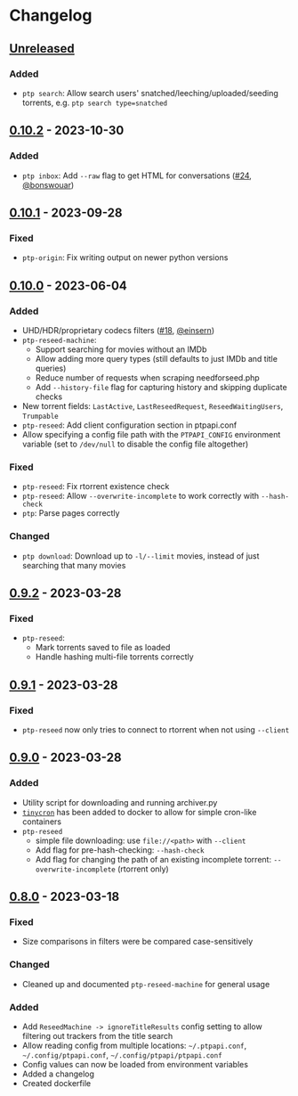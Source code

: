 # Changelog
## [Unreleased]

### Added
- `ptp search`: Allow search users' snatched/leeching/uploaded/seeding
  torrents, e.g. `ptp search type=snatched`

## [0.10.2] - 2023-10-30
### Added
- `ptp inbox`: Add `--raw` flag to get HTML for conversations ([#24](https://github.com/kannibalox/PTPAPI/pull/24), [@bonswouar](https://github.com/bonswouar))

## [0.10.1] - 2023-09-28
### Fixed
- `ptp-origin`: Fix writing output on newer python versions

## [0.10.0] - 2023-06-04
### Added
- UHD/HDR/proprietary codecs filters ([#18](https://github.com/kannibalox/PTPAPI/pull/18), [@einsern](https://github.com/einsern))
- `ptp-reseed-machine`:
  - Support searching for movies without an IMDb
  - Allow adding more query types (still defaults to just IMDb and title queries)
  - Reduce number of requests when scraping needforseed.php
  - Add `--history-file` flag for capturing history and skipping duplicate checks
- New torrent fields: `LastActive`, `LastReseedRequest`, `ReseedWaitingUsers`, `Trumpable`
- `ptp-reseed`: Add client configuration section in ptpapi.conf
- Allow specifying a config file path with the `PTPAPI_CONFIG`
  environment variable (set to `/dev/null` to disable the config file
  altogether)
### Fixed
- `ptp-reseed`: Fix rtorrent existence check
- `ptp-reseed`: Allow `--overwrite-incomplete` to work correctly with `--hash-check`
- `ptp`: Parse pages correctly
### Changed
- `ptp download`: Download up to `-l/--limit` movies, instead of just searching that many movies

## [0.9.2] - 2023-03-28
### Fixed
- `ptp-reseed`:
  - Mark torrents saved to file as loaded
  - Handle hashing multi-file torrents correctly

## [0.9.1] - 2023-03-28
### Fixed
- `ptp-reseed` now only tries to connect to rtorrent when not using
  `--client`

## [0.9.0] - 2023-03-28
### Added
- Utility script for downloading and running archiver.py
- [`tinycron`](https://github.com/bcicen/tinycron) has been added to
  docker to allow for simple cron-like containers
- `ptp-reseed`
  - simple file downloading: use `file://<path>` with `--client`
  - Add flag for pre-hash-checking: `--hash-check`
  - Add flag for changing the path of an existing incomplete torrent: `--overwrite-incomplete` (rtorrent only)

## [0.8.0] - 2023-03-18
### Fixed
- Size comparisons in filters were be compared case-sensitively

### Changed
- Cleaned up and documented `ptp-reseed-machine` for general usage

### Added
- Add `ReseedMachine -> ignoreTitleResults` config setting to allow
  filtering out trackers from the title search
- Allow reading config from multiple locations: `~/.ptpapi.conf`,
  `~/.config/ptpapi.conf`, `~/.config/ptpapi/ptpapi.conf`
- Config values can now be loaded from environment variables
- Added a changelog
- Created dockerfile

[Unreleased]: https://github.com/kannibalox/PTPAPI/compare/v0.10.2...HEAD
[0.10.2]: https://github.com/kannibalox/PTPAPI/compare/v0.10.1...v0.10.2
[0.10.1]: https://github.com/kannibalox/pyrosimple/compare/v0.10.0...v0.10.1
[0.10.0]: https://github.com/kannibalox/pyrosimple/compare/v0.9.3...v0.10.0
[0.9.3]: https://github.com/kannibalox/pyrosimple/compare/v0.9.2...v0.9.3
[0.9.2]: https://github.com/kannibalox/pyrosimple/compare/v0.9.1...v0.9.2
[0.9.1]: https://github.com/kannibalox/pyrosimple/compare/v0.9.0...v0.9.1
[0.9.0]: https://github.com/kannibalox/pyrosimple/compare/v0.8.0...v0.9.0
[0.8.0]: https://github.com/kannibalox/pyrosimple/compare/v0.7.2...v0.8.0
